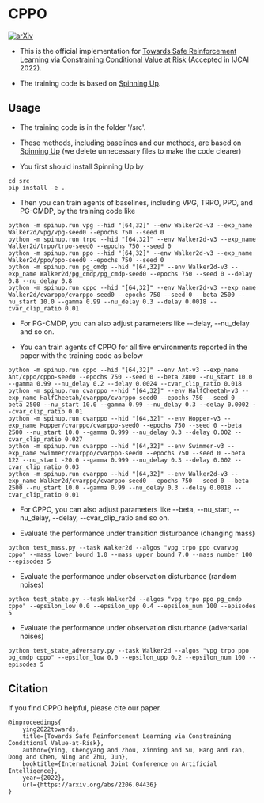 # CPPO

[![arXiv](https://img.shields.io/badge/arXiv-2206.04436-b31b1b.svg)](https://arxiv.org/abs/2206.04436)

- This is the official implementation for [Towards Safe Reinforcement Learning via Constraining Conditional Value at Risk](https://www.ijcai.org/proceedings/2022/0510.pdf) (Accepted in IJCAI 2022).

- The training code is based on [Spinning Up](https://github.com/openai/spinningup).

## Usage
- The training code is in the folder '/src'.

- These methods, including baselines and our methods, are based on [Spinning Up](https://github.com/openai/spinningup) (we delete unnecessary files to make the code clearer)

- You first should install Spinning Up by

```
cd src
pip install -e .
```

- Then you can train agents of baselines, including VPG, TRPO, PPO, and PG-CMDP, by the training code like

```
python -m spinup.run vpg --hid "[64,32]" --env Walker2d-v3 --exp_name Walker2d/vpg/vpg-seed0 --epochs 750 --seed 0
python -m spinup.run trpo --hid "[64,32]" --env Walker2d-v3 --exp_name Walker2d/trpo/trpo-seed0 --epochs 750 --seed 0
python -m spinup.run ppo --hid "[64,32]" --env Walker2d-v3 --exp_name Walker2d/ppo/ppo-seed0 --epochs 750 --seed 0
python -m spinup.run pg_cmdp --hid "[64,32]" --env Walker2d-v3 --exp_name Walker2d/pg_cmdp/pg_cmdp-seed0 --epochs 750 --seed 0 --delay 0.8 --nu_delay 0.8
python -m spinup.run cppo --hid "[64,32]" --env Walker2d-v3 --exp_name Walker2d/cvarppo/cvarppo-seed0 --epochs 750 --seed 0 --beta 2500 --nu_start 10.0 --gamma 0.99 --nu_delay 0.3 --delay 0.0018 --cvar_clip_ratio 0.01
```

- For PG-CMDP, you can also adjust parameters like --delay, --nu_delay and so on.

- You can train agents of CPPO for all five environments reported in the paper with the training code as below

```
python -m spinup.run cppo --hid "[64,32]" --env Ant-v3 --exp_name Ant/cppo/cppo-seed0 --epochs 750 --seed 0 --beta 2800 --nu_start 10.0 --gamma 0.99 --nu_delay 0.2 --delay 0.0024 --cvar_clip_ratio 0.018
python -m spinup.run cvarppo --hid "[64,32]" --env HalfCheetah-v3 --exp_name HalfCheetah/cvarppo/cvarppo-seed0 --epochs 750 --seed 0 --beta 2500 --nu_start 10.0 --gamma 0.99 --nu_delay 0.3 --delay 0.0002 --cvar_clip_ratio 0.01
python -m spinup.run cvarppo --hid "[64,32]" --env Hopper-v3 --exp_name Hopper/cvarppo/cvarppo-seed0 --epochs 750 --seed 0 --beta 2500 --nu_start 10.0 --gamma 0.999 --nu_delay 0.3 --delay 0.002 --cvar_clip_ratio 0.027
python -m spinup.run cvarppo --hid "[64,32]" --env Swimmer-v3 --exp_name Swimmer/cvarppo/cvarppo-seed0 --epochs 750 --seed 0 --beta 122 --nu_start -20.0 --gamma 0.999 --nu_delay 0.3 --delay 0.002 --cvar_clip_ratio 0.03
python -m spinup.run cvarppo --hid "[64,32]" --env Walker2d-v3 --exp_name Walker2d/cvarppo/cvarppo-seed0 --epochs 750 --seed 0 --beta 2500 --nu_start 10.0 --gamma 0.99 --nu_delay 0.3 --delay 0.0018 --cvar_clip_ratio 0.01
```

- For CPPO, you can also adjust parameters like --beta, --nu_start, --nu_delay, --delay, --cvar_clip_ratio and so on.

- Evaluate the performance under transition disturbance (changing mass)
```
python test_mass.py --task Walker2d --algos "vpg trpo ppo cvarvpg cppo" --mass_lower_bound 1.0 --mass_upper_bound 7.0 --mass_number 100 --episodes 5
```

- Evaluate the performance under observation disturbance (random noises)
```
python test_state.py --task Walker2d --algos "vpg trpo ppo pg_cmdp cppo" --epsilon_low 0.0 --epsilon_upp 0.4 --epsilon_num 100 --episodes 5
```

- Evaluate the performance under observation disturbance (adversarial noises)
```
python test_state_adversary.py --task Walker2d --algos "vpg trpo ppo pg_cmdp cppo" --epsilon_low 0.0 --epsilon_upp 0.2 --epsilon_num 100 --episodes 5
```


## Citation

If you find CPPO helpful, please cite our paper.

```
@inproceedings{
    ying2022towards,
    title={Towards Safe Reinforcement Learning via Constraining Conditional Value-at-Risk},
    author={Ying, Chengyang and Zhou, Xinning and Su, Hang and Yan, Dong and Chen, Ning and Zhu, Jun},
    booktitle={International Joint Conference on Artificial Intelligence},
    year={2022},
    url={https://arxiv.org/abs/2206.04436}
}
```

